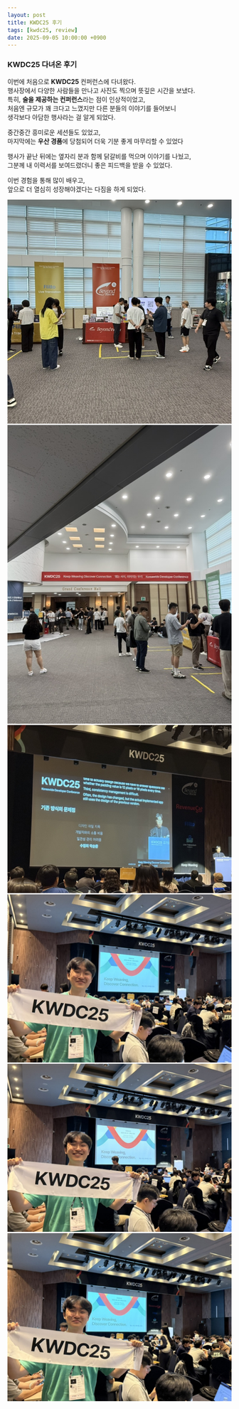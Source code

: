 ```yaml
---
layout: post
title: KWDC25 후기
tags: [kwdc25, review]
date: 2025-09-05 10:00:00 +0900
---
```


### KWDC25 다녀온 후기

이번에 처음으로 **KWDC25** 컨퍼런스에 다녀왔다.  
행사장에서 다양한 사람들을 만나고 사진도 찍으며 뜻깊은 시간을 보냈다.  
특히, **술을 제공하는 컨퍼런스**라는 점이 인상적이었고,  
처음엔 규모가 꽤 크다고 느꼈지만 다른 분들의 이야기를 들어보니  
생각보다 아담한 행사라는 걸 알게 되었다.

중간중간 흥미로운 세션들도 있었고,  
마지막에는 **우산 경품**에 당첨되어 더욱 기분 좋게 마무리할 수 있었다 

행사가 끝난 뒤에는 옆자리 분과 함께 닭갈비를 먹으며 이야기를 나눴고,  
그분께 내 이력서를 보여드렸더니 좋은 피드백을 받을 수 있었다.  

이번 경험을 통해 많이 배우고,  
앞으로 더 열심히 성장해야겠다는 다짐을 하게 되었다.

![장소1](/assets/images/kwdc25/place-1.jpeg)
![장소2](/assets/images/kwdc25/place-2.jpeg)
![세션](/assets/images/kwdc25/review-1.jpeg)
![나1](/assets/images/kwdc25/me-1.jpeg)
![나2](/assets/images/kwdc25/me-2.jpeg)
![나3](/assets/images/kwdc25/me-3.jpeg)